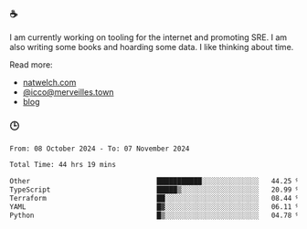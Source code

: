 ### ☕

I am currently working on tooling for the internet and promoting SRE. I am also writing some books and hoarding some data. I like thinking about time. 

Read more:

 - [natwelch.com](https://natwelch.com)
 - [@icco@merveilles.town](https://merveilles.town/@icco)
 - [blog](https://writing.natwelch.com)

### 🕒

<!--START_SECTION:waka-->

```txt
From: 08 October 2024 - To: 07 November 2024

Total Time: 44 hrs 19 mins

Other                               ███████████░░░░░░░░░░░░░░   44.25 %
TypeScript                          █████▒░░░░░░░░░░░░░░░░░░░   20.99 %
Terraform                           ██░░░░░░░░░░░░░░░░░░░░░░░   08.44 %
YAML                                █▓░░░░░░░░░░░░░░░░░░░░░░░   06.11 %
Python                              █▒░░░░░░░░░░░░░░░░░░░░░░░   04.78 %
```

<!--END_SECTION:waka-->
